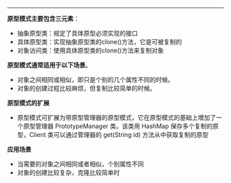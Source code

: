 ---
**原型模式主要包含三元素**：
- 抽象原型类：规定了具体原型必须实现的接口
- 具体原型类：实现抽象原型类的clone()方法，它是可被复制的
- 对象访问类：使用具体原型类的clone()方法来复制对象

**原型模式通常适用于以下场景**。
- 对象之间相同或相似，即只是个别的几个属性不同的时候。
- 对象的创建过程比较麻烦，但复制比较简单的时候。

**原型模式的扩展**
- 原型模式可扩展为带原型管理器的原型模式，它在原型模式的基础上增加了一个原型管理器 PrototypeManager 类。该类用 HashMap 保存多个复制的原型，Client 类可以通过管理器的 get(String id) 方法从中获取复制的原型

**应用场景**
- 当需要的对象之间相同或者相似，个别属性不同
- 对象的创建比较复杂，克隆比较简单时